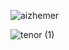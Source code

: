 
![aizhemer](https://github.com/user-attachments/assets/11d76285-12f3-403a-b251-871f9c9999b6)


![tenor (1)](https://github.com/user-attachments/assets/b15b7580-ea2b-4db0-b562-710ef3beec8d)
